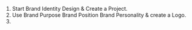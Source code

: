 01. Start
        Brand Identity Design
    &
        Create a Project.
02. Use 
        Brand Purpose
        Brand Position
        Brand Personality
    &
        create a Logo.
03. 